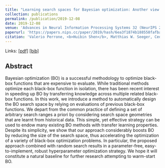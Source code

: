 ```yaml
---
title: "Learning search spaces for Bayesian optimization: Another view of hyperparameter transfer learning"
collection: publications
permalink: /publication/2019-12-08
date: 2019-12-08
venue: 'Advances in Neural Information Processing Systems 32 (NeurIPS 2019)'
paperurl: 'https://papers.nips.cc/paper/2019/hash/6ea3f1874b188558fafbab78e8c3a968-Abstract.html'
citation: 'Valerio Perrone, <b>Huibin Shen</b>, Matthias W. Seeger, Cedric Archambeau, Rodolphe Jenatton. (2019). &quot;Learning search spaces for Bayesian optimization: Another view of hyperparameter transfer learning&quot; <i>Advances in Neural Information Processing Systems 32 (NeurIPS 2019)</i>'
---
```



Links: [[pdf]](https://papers.nips.cc/paper/2019/file/6ea3f1874b188558fafbab78e8c3a968-Paper.pdf) [[bib]](https://papers.nips.cc/paper/2019/file/6ea3f1874b188558fafbab78e8c3a968-Bibtex.bib)


## Abstract

Bayesian optimization (BO) is a successful methodology to optimize black-box functions that are expensive to evaluate. While traditional methods optimize each black-box function in isolation, there has been recent interest in speeding up BO by transferring knowledge across multiple related black-box functions. In this work, we introduce a method to automatically design the BO search space by relying on evaluations of previous black-box functions. We depart from the common practice of defining a set of arbitrary search ranges a priori by considering search space geometries that are learnt from historical data. This simple, yet effective strategy can be used to endow many existing BO methods with transfer learning properties. Despite its simplicity, we show that our approach considerably boosts BO by reducing the size of the search space, thus accelerating the optimization of a variety of black-box optimization problems. In particular, the proposed approach combined with random search results in a parameter-free, easy-to-implement, robust hyperparameter optimization strategy. We hope it will constitute a natural baseline for further research attempting to warm-start BO.